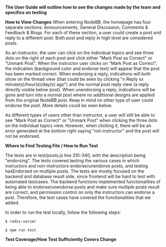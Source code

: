 **The User Guide will outline how to see the changes made by the team and specifics on testing**

**How to View Changes**
When entering NodeBB, the homepage has four separate sections: Announcements, General Discussion, Comments & Feedback & Blogs. 
For each of these section, a user could create a post and reply to a different post. Both post and reply in high level are considered posts.

As an instructor, the user can click on the individual topics and see three dots on the right of each post and click either "Mark Post as Correct" or "Unmark Post".
When the instructor user clicks on "Mark Post as Correct", the indication (background color and endorse text) will appear that the post has been marked correct. 
When endorsing a reply, indications will both show on the thread view (that could be seen by clicking "n Reply xx minute(s)/hour(s)/day(s) ago") and the normal post reply view (a reply directly visible below post).
When unendorsing a reply, indications will be gone and turn into a normal post where no additional designs are applied from the original NodeBB post. 
Keep in mind no other type of user could endorse the post. More details could be seen below. 

As different types of users other than instructor, a user will still be able to see "Mark Post as Correct" or "Unmark Post" when clicking the three dots on the individual topics view. 
However, when clicking it, there will be an error generated at the bottom right saying "not-instructor" and the post will not be endorsed. 

**Where to Find Testing File / How to Run Test**

The tests are in test/posts.js line 310-340, with the description being "endorsing". The tests covered testing the various cases in which instructors and non-instructors endorse/unendorse posts, and testing hasEndorsed on multiple posts. The tests are mostly focused on the backend and database result side, since frontend will be hard to test with automated testcases. The backend functions implemented functionalities of being able to endorse/unendorse posts and make sure multiple posts result are correct, and permission control on only the instructors can endorse a post. Therefore, the test cases have covered the functionalities that we added.

In order to run the test locally, follow the following steps:

`$ redis-server`

`$ npm run test`

**Test Coverage/How Test Sufficiently Covers Change**
